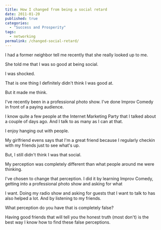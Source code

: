 ```yaml
---
title: How I changed from being a social retard
date: 2011-01-20
published: true
categories:
  - "Success and Prosperity"
tags:
  - networking
permalink: /changed-social-retard/
---
```

I had a former neighbor tell me recently that she really looked up to me.

She told me that I was so good at being social.

I was shocked.

That is one thing I definitely didn't think I was good at.

But it made me think.

I've recently been in a professional photo show. I've done Improv Comedy in front of a paying audience.

I know quite a few people at the Internet Marketing Party that I talked about a couple of days ago. And I talk to as many as I can at that.

I enjoy hanging out with people.

My girlfriend evens says that I'm a great friend because I regularly checkin with my friends just to see what's up.

But, I still didn't think I was that social.

My perception was completely different than what people around me were thinking.

I've chosen to change that perception. I did it by learning Improv Comedy, getting into a professional photo show and asking for what

I want. Doing my radio show and asking for guests that I want to talk to has also helped a lot. And by listening to my friends.

What perception do you have that is completely false?

Having good friends that will tell you the honest truth (most don't) is the best way I know how to find these false perceptions.